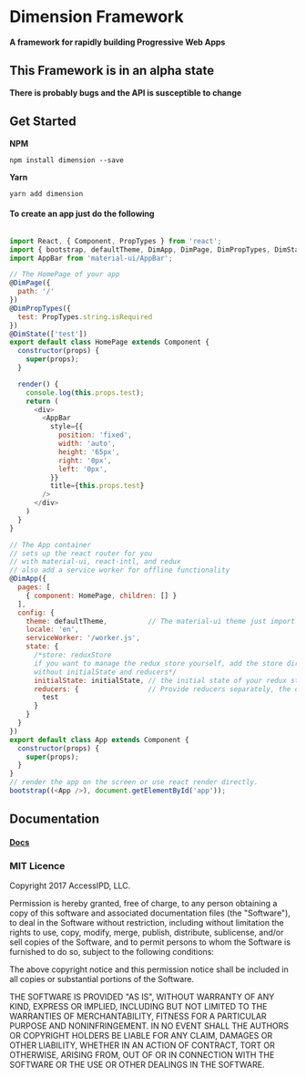 # Dimension Framework
**A framework for rapidly building Progressive Web Apps**

## This Framework is in an alpha state
**There is probably bugs and the API is susceptible to change**

## Get Started
**NPM**
```
npm install dimension --save
```
**Yarn**
```
yarn add dimension
```

#### To create an app just do the following
```javascript

import React, { Component, PropTypes } from 'react';
import { bootstrap, defaultTheme, DimApp, DimPage, DimPropTypes, DimState } from 'dimension';
import AppBar from 'material-ui/AppBar';

// The HomePage of your app
@DimPage({
  path: '/'
})
@DimPropTypes({
  test: PropTypes.string.isRequired
})
@DimState(['test'])
export default class HomePage extends Component {
  constructor(props) {
    super(props);
  }

  render() {
    console.log(this.props.test);
    return (
      <div>
        <AppBar
          style={{
            position: 'fixed',
            width: 'auto',
            height: '65px',
            right: '0px',
            left: '0px',
          }}
          title={this.props.test}
        />
      </div>
    )
  }
}

// The App container
// sets up the react router for you
// with material-ui, react-intl, and redux
// also add a service worker for offline functionality
@DimApp({
  pages: [
    { component: HomePage, children: [] }
  ],
  config: {
    theme: defaultTheme,          // The material-ui theme just import the default one or create your own
    locale: 'en',
    serviceWorker: '/worker.js',
    state: {
      /*store: reduxStore
      if you want to manage the redux store yourself, add the store directly
      without initialState and reducers*/
      initialState: initialState, // the initial state of your redux store
      reducers: {                 // Provide reducers separately, the decorator will combine them for you
        test
      }
    }
  }
})
export default class App extends Component {
  constructor(props) {
    super(props);
  }
}
// render the app on the screen or use react render directly.
bootstrap((<App />), document.getElementById('app'));

```

## Documentation
#### [Docs](/docs/README.md)

### MIT Licence
Copyright 2017 AccessIPD, LLC.

Permission is hereby granted, free of charge, to any person obtaining a copy of this software and associated documentation files (the "Software"), to deal in the Software without restriction, including without limitation the rights to use, copy, modify, merge, publish, distribute, sublicense, and/or sell copies of the Software, and to permit persons to whom the Software is furnished to do so, subject to the following conditions:

The above copyright notice and this permission notice shall be included in all copies or substantial portions of the Software.

THE SOFTWARE IS PROVIDED "AS IS", WITHOUT WARRANTY OF ANY KIND, EXPRESS OR IMPLIED, INCLUDING BUT NOT LIMITED TO THE WARRANTIES OF MERCHANTABILITY, FITNESS FOR A PARTICULAR PURPOSE AND NONINFRINGEMENT. IN NO EVENT SHALL THE AUTHORS OR COPYRIGHT HOLDERS BE LIABLE FOR ANY CLAIM, DAMAGES OR OTHER LIABILITY, WHETHER IN AN ACTION OF CONTRACT, TORT OR OTHERWISE, ARISING FROM, OUT OF OR IN CONNECTION WITH THE SOFTWARE OR THE USE OR OTHER DEALINGS IN THE SOFTWARE.